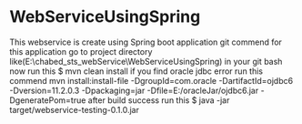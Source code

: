 # WebServiceUsingSpring
This webservice is create using Spring boot application
git commend for this application
go to project directory like(E:\chabed_sts_webService\WebServiceUsingSpring) in your git bash
now run this $ mvn clean install
if you find oracle jdbc error run this commend mvn install:install-file -DgroupId=com.oracle -DartifactId=ojdbc6 -Dversion=11.2.0.3 -Dpackaging=jar -Dfile=E:/oracleJar/ojdbc6.jar -DgeneratePom=true
after build success run this $ java -jar target/webservice-testing-0.1.0.jar
